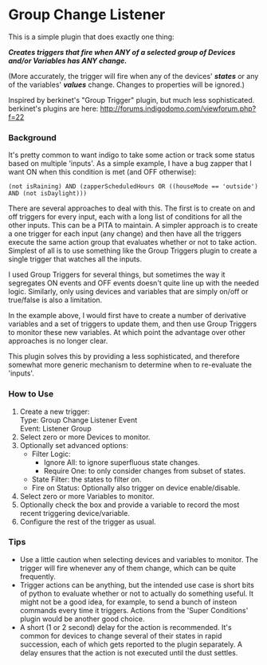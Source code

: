 # Group Change Listener

This is a simple plugin that does exactly one thing:

***Creates triggers that fire when ANY of a selected group of Devices and/or Variables has ANY change.***

(More accurately, the trigger will fire when any of the devices' ***states*** or any of the variables' ***values*** change. Changes to properties will be ignored.)

Inspired by berkinet's "Group Trigger" plugin, but much less sophisticated.  
berkinet's plugins are here: http://forums.indigodomo.com/viewforum.php?f=22


### Background

It's pretty common to want indigo to take some action or track some status based on multiple 'inputs'.  As a simple example, I have a bug zapper that I want ON when this condition is met (and OFF otherwise):

`(not isRaining) AND (zapperScheduledHours OR ((houseMode == 'outside') AND (not isDaylight)))`

There are several approaches to deal with this.  The first is to create on and off triggers for every input, each with a long list of conditions for all the other inputs.  This can be a PITA to maintain.  A simpler approach is to create a one trigger for  each input (any change) and then have all the triggers execute the same action group that evaluates whether or not to take action.  Simplest of all is to use something like the Group Triggers plugin to create a single trigger that watches all the inputs.

I used Group Triggers for several things, but sometimes the way it segregates ON events and OFF events doesn't quite line up with the needed logic.  Similarly, only using devices and variables that are simply on/off or true/false is also a limitation.  

In the example above, I would first have to create a number of derivative variables and a set of triggers to update them, and then use Group Triggers to monitor these new variables.  At which point the advantage over other approaches is no longer clear.

This plugin solves this by providing a less sophisticated, and therefore somewhat more generic mechanism to determine when to re-evaluate the 'inputs'.

### How to Use
1. Create a new trigger:  
    Type: Group Change Listener Event  
    Event: Listener Group
2. Select zero or more Devices to monitor.
3. Optionally set advanced options:   
    * Filter Logic:  
    	* Ignore All: to ignore superfluous state changes.  
    	* Require One: to only consider changes from subset of states.
    * State Filter: the states to filter on.
    * Fire on Status: Optionally also trigger on device enable/disable.
4. Select zero or more Variables to monitor.
5. Optionally check the box and provide a variable to record the most recent triggering device/variable.
6. Configure the rest of the trigger as usual.

### Tips
* Use a little caution when selecting devices and variables to monitor.  The trigger will fire whenever any of them change, which can be quite frequently.
* Trigger actions can be anything, but the intended use case is short bits of python to evaluate whether or not to actually do something useful.  It might not be a good idea, for example, to send a bunch of insteon commands every time it triggers. Actions from the 'Super Conditions' plugin would be another good choice.
* A short (1 or 2 second) delay for the action is recommended.  It's common for devices to change several of their states in rapid succession, each of which gets reported to the plugin separately.  A delay ensures that the action is not executed until the dust settles.
